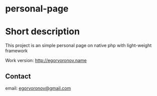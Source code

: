 personal-page
========================

# Short description

This project is an simple personal page on native php with light-weight framework

Work version: http://egorvoronov.name

## Contact

email: egorvoronov@gmail.com